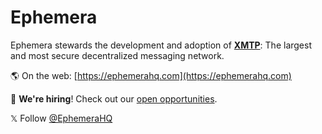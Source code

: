 # Ephemera

Ephemera stewards the development and adoption of [**XMTP**](https://github.com/xmtp): The largest and most secure decentralized messaging network.

🌎 On the web: [https://ephemerahq.com](https://ephemerahq.com)

💼 **We're hiring**! Check out our [open opportunities](https://paragraph.xyz/@ephemera/careers).

𝕏 Follow [@EphemeraHQ](https://x.com/EphemeraHQ)
